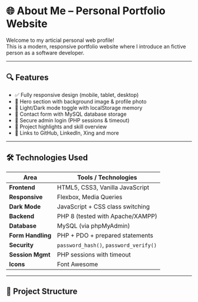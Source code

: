 # 🌐 About Me – Personal Portfolio Website

Welcome to my articial personal web profile!  
This is a modern, responsive portfolio website where I introduce an fictive person as a software developer.

---

## 🔍 Features

- ✅ Fully responsive design (mobile, tablet, desktop)
- 🎨 Hero section with background image & profile photo
- 🌙 Light/Dark mode toggle with localStorage memory
- 📩 Contact form with MySQL database storage
- 🔐 Secure admin login (PHP sessions & timeout)
- 🧠 Project highlights and skill overview
- 🔗 Links to GitHub, LinkedIn, Xing and more

---

## 🛠 Technologies Used

| Area             | Tools / Technologies               |
|------------------|------------------------------------|
| **Frontend**      | HTML5, CSS3, Vanilla JavaScript    |
| **Responsive**    | Flexbox, Media Queries             |
| **Dark Mode**     | JavaScript + CSS class switching   |
| **Backend**       | PHP 8 (tested with Apache/XAMPP)   |
| **Database**      | MySQL (via phpMyAdmin)             |
| **Form Handling** | PHP + PDO + prepared statements    |
| **Security**      | `password_hash()`, `password_verify()`  
| **Session Mgmt**  | PHP sessions with timeout          |
| **Icons**         | Font Awesome                      |

---

## 📁 Project Structure

